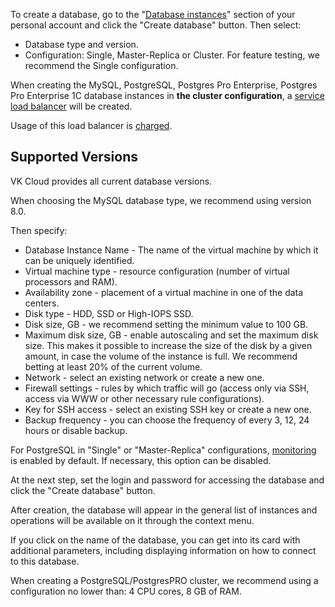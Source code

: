 To create a database, go to the "[Database instances](https://mcs.mail.ru/app/services/databases/list/)" section of your personal account and click the "Create database" button. Then select:

- Database type and version.
- Configuration: Single, Master-Replica or Cluster. For feature testing, we recommend the Single configuration.

<warn>

When creating the MySQL, PostgreSQL, Postgres Pro Enterprise, Postgres Pro Enterprise 1C database instances in **the cluster configuration**, a [service load balancer](/en/networks/vnet/concepts/load-balancer#types_of_load_balancers) will be created.

Usage of this load balancer is [charged](/en/networks/vnet/tariffs).

</warn>

## Supported Versions

VK Cloud provides all current database versions.

When choosing the MySQL database type, we recommend using version 8.0.

Then specify:

- Database Instance Name - The name of the virtual machine by which it can be uniquely identified.
- Virtual machine type - resource configuration (number of virtual processors and RAM).
- Availability zone - placement of a virtual machine in one of the data centers.
- Disk type - HDD, SSD or High-IOPS SSD.
- Disk size, GB - we recommend setting the minimum value to 100 GB.
- Maximum disk size, GB - enable autoscaling and set the maximum disk size. This makes it possible to increase the size of the disk by a given amount, in case the volume of the instance is full. We recommend betting at least 20% of the current volume.
- Network - select an existing network or create a new one.
- Firewall settings - rules by which traffic will go (access only via SSH, access via WWW or other necessary rule configurations).
- Key for SSH access - select an existing SSH key or create a new one.
- Backup frequency - you can choose the frequency of every 3, 12, 24 hours or disable backup.

<info>

For PostgreSQL in "Single" or "Master-Replica" configurations, [monitoring](../../db-monitoring/postgresql) is enabled by default. If necessary, this option can be disabled.

</info>

At the next step, set the login and password for accessing the database and click the "Create database" button.

After creation, the database will appear in the general list of instances and operations will be available on it through the context menu.

If you click on the name of the database, you can get into its card with additional parameters, including displaying information on how to connect to this database.

<warn>

When creating a PostgreSQL/PostgresPRO cluster, we recommend using a configuration no lower than: 4 CPU cores, 8 GB of RAM.

</warn>
